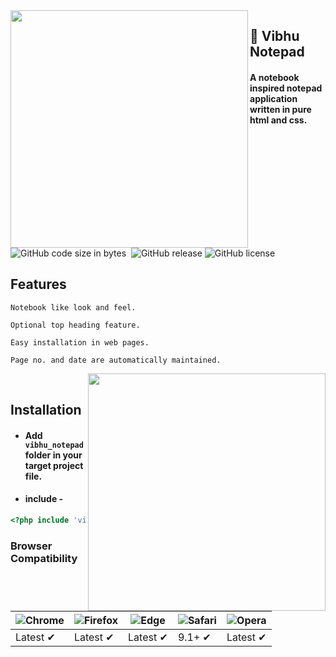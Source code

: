 <img align="left" src="https://github.com/vivekverma007/Vibhu_notepad/blob/master/preview/Preview1.PNG" width="380" /> 

<h2 align="left top">📄 Vibhu Notepad</h2>

<h4>A notebook inspired notepad application written in pure html and css.</h4>

![GitHub code size in bytes](https://img.shields.io/github/repo-size/vivekverma007/Vibhu_notepad.svg?color=orange)  ​​​​​ ![GitHub release](https://img.shields.io/badge/Release-v.1.0Stable-darklime.svg?style=flat)​​​​​ ![GitHub license](https://img.shields.io/badge/License-MIT-blue.svg)
<p></p>

## Features

`Notebook like look and feel.`
    
`Optional top heading feature.`
  
`Easy installation in web pages.`
  
`Page no. and date are automatically maintained.`
    


<img align="right" src="https://github.com/vivekverma007/Vibhu_notepad/blob/master/preview/Preview2.gif" width="380" /> 

​​​​​


## Installation
* #### Add `vibhu_notepad` folder in your target project file.
* #### include -

```php
<?php include 'vibhu_notepad/index.html';?>
```



### Browser Compatibility
![Chrome](https://raw.github.com/alrra/browser-logos/master/src/chrome/chrome_48x48.png) | ![Firefox](https://raw.github.com/alrra/browser-logos/master/src/firefox/firefox_48x48.png) | ![Edge](https://raw.github.com/alrra/browser-logos/master/src/edge/edge_48x48.png) | ![Safari](https://raw.github.com/alrra/browser-logos/master/src/safari/safari_48x48.png) | ![Opera](https://raw.github.com/alrra/browser-logos/master/src/opera/opera_48x48.png)
--- | --- | --- | --- | --- |
Latest ✔ | Latest ✔ | Latest ✔ | 9.1+ ✔ | Latest ✔ |
